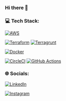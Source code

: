 ### Hi there 👋

### 💻 Tech Stack:
[![AWS](https://img.shields.io/badge/Amazon_AWS-FF9900?style=for-the-badge&logo=amazonaws&logoColor=white)](https://github.com/tymik)

[![Terraform](https://img.shields.io/badge/Terraform-7B42BC?style=for-the-badge&logo=terraform&logoColor=white)](https://github.com/tymik)
[![Terragrunt](https://img.shields.io/badge/Terragrunt-7B42BC?style=for-the-badge&logo=terragrunt&logoColor=white)](https://github.com/tymik)

[![Docker](https://img.shields.io/badge/Docker-2CA5E0?style=for-the-badge&logo=docker&logoColor=white)](https://github.com/tymik)

[![CircleCI](https://img.shields.io/badge/circleci-343434?style=for-the-badge&logo=circleci&logoColor=white)](https://github.com/tymik)
[![GitHub Actions](https://img.shields.io/badge/GitHub_Actions-2088FF?style=for-the-badge&logo=github-actions&logoColor=white)](https://github.com/tymik)


### 🌐 Socials:
[![LinkedIn](https://img.shields.io/badge/LinkedIn-0077B5?style=for-the-badge&logo=linkedin&logoColor=white)](https://www.linkedin.com/in/jantyminski/)

[![Instagram](https://img.shields.io/badge/Instagram-E4405F?style=for-the-badge&logo=instagram&logoColor=white)](https://www.instagram.com/diving.devops/)

<!--
**tymik/tymik** is a ✨ _special_ ✨ repository because its `README.md` (this file) appears on your GitHub profile.

Here are some ideas to get you started:

- 🔭 I’m currently working on ...
- 🌱 I’m currently learning ...
- 👯 I’m looking to collaborate on ...
- 🤔 I’m looking for help with ...
- 💬 Ask me about ...
- 📫 How to reach me: ...
- 😄 Pronouns: ...
- ⚡ Fun fact: ...
-->
